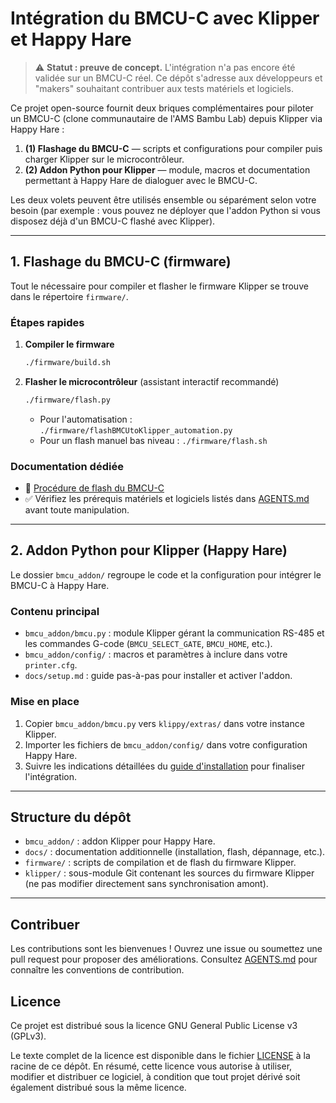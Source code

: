 # Intégration du BMCU-C avec Klipper et Happy Hare

> ⚠️ **Statut : preuve de concept.** L'intégration n'a pas encore été validée sur un BMCU-C réel. Ce dépôt s'adresse aux développeurs et "makers" souhaitant contribuer aux tests matériels et logiciels.

Ce projet open-source fournit deux briques complémentaires pour piloter un BMCU-C (clone communautaire de l'AMS Bambu Lab) depuis Klipper via Happy Hare :

1. **(1) Flashage du BMCU-C** — scripts et configurations pour compiler puis charger Klipper sur le microcontrôleur.
2. **(2) Addon Python pour Klipper** — module, macros et documentation permettant à Happy Hare de dialoguer avec le BMCU-C.

Les deux volets peuvent être utilisés ensemble ou séparément selon votre besoin (par exemple : vous pouvez ne déployer que l'addon Python si vous disposez déjà d'un BMCU-C flashé avec Klipper).

---

## 1. Flashage du BMCU-C (firmware)

Tout le nécessaire pour compiler et flasher le firmware Klipper se trouve dans le répertoire `firmware/`.

### Étapes rapides

1. **Compiler le firmware**
   ```bash
   ./firmware/build.sh
   ```
2. **Flasher le microcontrôleur** (assistant interactif recommandé)
   ```bash
   ./firmware/flash.py
   ```
   - Pour l'automatisation : `./firmware/flashBMCUtoKlipper_automation.py`
   - Pour un flash manuel bas niveau : `./firmware/flash.sh`

### Documentation dédiée

- 📄 [Procédure de flash du BMCU-C](./docs/flash_procedure.md)
- ✅ Vérifiez les prérequis matériels et logiciels listés dans [AGENTS.md](./AGENTS.md) avant toute manipulation.

---

## 2. Addon Python pour Klipper (Happy Hare)

Le dossier `bmcu_addon/` regroupe le code et la configuration pour intégrer le BMCU-C à Happy Hare.

### Contenu principal

- `bmcu_addon/bmcu.py` : module Klipper gérant la communication RS-485 et les commandes G-code (`BMCU_SELECT_GATE`, `BMCU_HOME`, etc.).
- `bmcu_addon/config/` : macros et paramètres à inclure dans votre `printer.cfg`.
- `docs/setup.md` : guide pas-à-pas pour installer et activer l'addon.

### Mise en place

1. Copier `bmcu_addon/bmcu.py` vers `klippy/extras/` dans votre instance Klipper.
2. Importer les fichiers de `bmcu_addon/config/` dans votre configuration Happy Hare.
3. Suivre les indications détaillées du [guide d'installation](./docs/setup.md) pour finaliser l'intégration.

---

## Structure du dépôt

- `bmcu_addon/` : addon Klipper pour Happy Hare.
- `docs/` : documentation additionnelle (installation, flash, dépannage, etc.).
- `firmware/` : scripts de compilation et de flash du firmware Klipper.
- `klipper/` : sous-module Git contenant les sources du firmware Klipper (ne pas modifier directement sans synchronisation amont).

---

## Contribuer

Les contributions sont les bienvenues ! Ouvrez une issue ou soumettez une pull request pour proposer des améliorations. Consultez [AGENTS.md](./AGENTS.md) pour connaître les conventions de contribution.

## Licence

Ce projet est distribué sous la licence GNU General Public License v3 (GPLv3).

Le texte complet de la licence est disponible dans le fichier [LICENSE](./LICENSE) à la racine de ce dépôt. En résumé, cette licence vous autorise à utiliser, modifier et distribuer ce logiciel, à condition que tout projet dérivé soit également distribué sous la même licence.
